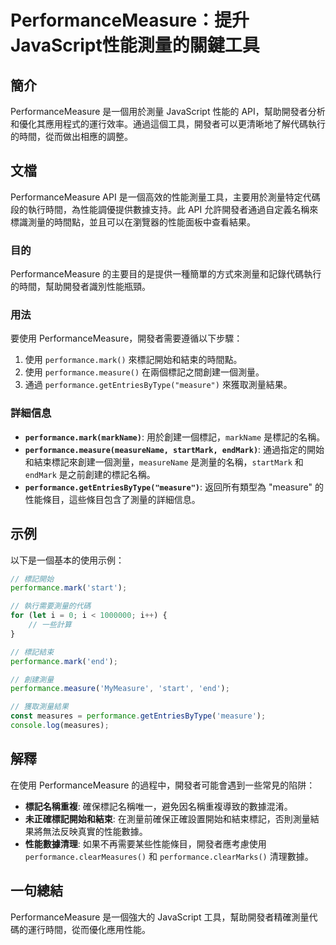 <!--
Meta Description: # PerformanceMeasure：提升JavaScript性能測量的關鍵工具 ## 簡介 PerformanceMeasure 是一個用於測量 JavaScript 性能的 API，幫助開發者分析和優化其應用程式的運行效率。通過這個工具，開發者可以更清晰地了解代碼執行的時間，從而做出相應的調...
Meta Keywords: performance, performancemeasure, measure, mark, javascript
-->

# PerformanceMeasure：提升JavaScript性能測量的關鍵工具

## 簡介
PerformanceMeasure 是一個用於測量 JavaScript 性能的 API，幫助開發者分析和優化其應用程式的運行效率。通過這個工具，開發者可以更清晰地了解代碼執行的時間，從而做出相應的調整。

## 文檔
PerformanceMeasure API 是一個高效的性能測量工具，主要用於測量特定代碼段的執行時間，為性能調優提供數據支持。此 API 允許開發者通過自定義名稱來標識測量的時間點，並且可以在瀏覽器的性能面板中查看結果。

### 目的
PerformanceMeasure 的主要目的是提供一種簡單的方式來測量和記錄代碼執行的時間，幫助開發者識別性能瓶頸。

### 用法
要使用 PerformanceMeasure，開發者需要遵循以下步驟：

1. 使用 `performance.mark()` 來標記開始和結束的時間點。
2. 使用 `performance.measure()` 在兩個標記之間創建一個測量。
3. 通過 `performance.getEntriesByType("measure")` 來獲取測量結果。

### 詳細信息
- **`performance.mark(markName)`**: 用於創建一個標記，`markName` 是標記的名稱。
- **`performance.measure(measureName, startMark, endMark)`**: 通過指定的開始和結束標記來創建一個測量，`measureName` 是測量的名稱，`startMark` 和 `endMark` 是之前創建的標記名稱。
- **`performance.getEntriesByType("measure")`**: 返回所有類型為 "measure" 的性能條目，這些條目包含了測量的詳細信息。

## 示例
以下是一個基本的使用示例：

```javascript
// 標記開始
performance.mark('start');

// 執行需要測量的代碼
for (let i = 0; i < 1000000; i++) {
    // 一些計算
}

// 標記結束
performance.mark('end');

// 創建測量
performance.measure('MyMeasure', 'start', 'end');

// 獲取測量結果
const measures = performance.getEntriesByType('measure');
console.log(measures);
```

## 解釋
在使用 PerformanceMeasure 的過程中，開發者可能會遇到一些常見的陷阱：
- **標記名稱重複**: 確保標記名稱唯一，避免因名稱重複導致的數據混淆。
- **未正確標記開始和結束**: 在測量前確保正確設置開始和結束標記，否則測量結果將無法反映真實的性能數據。
- **性能數據清理**: 如果不再需要某些性能條目，開發者應考慮使用 `performance.clearMeasures()` 和 `performance.clearMarks()` 清理數據。

## 一句總結
PerformanceMeasure 是一個強大的 JavaScript 工具，幫助開發者精確測量代碼的運行時間，從而優化應用性能。
